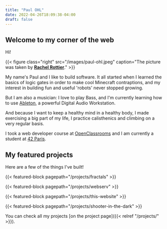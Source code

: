```yaml
---
title: "Paul OHL"
date: 2022-04-26T18:09:38-04:00
draft: false
---
```


## Welcome to my corner of the web

Hi!

{{< figure class="right" src="/images/paul-ohl.jpeg" caption="The picture was taken by **[Rachel Rottier](https://www.instagram.com/rottier_rachel/)**." >}}

My name's Paul and I like to build software. It all started when I learned the
basics of logic gates in order to make cool Minecraft contraptions, and my
interest in building fun and useful 'robots' never stopped growing.

But I am also a musician: I love to play Bass, and I'm currently learning how to
use [Ableton](https://ableton.com/), a powerful Digital Audio Workstation.

And because I want to keep a healthy mind in a healthy body, I made exercising a
big part of my life, I practice calisthenics and climbing on a very regular
basis.

I took a web developer course at
[OpenClassrooms](https://openclassrooms.com/en/paths/555-web-developer)
and I am currently a student at [42 Paris](https://42.fr/).

## My featured projects

Here are a few of the things I've built!

{{< featured-block pagepath="/projects/fractals" >}}

{{< featured-block pagepath="/projects/webserv" >}}

{{< featured-block pagepath="/projects/this-website" >}}

{{< featured-block pagepath="/projects/shooter-in-the-dark" >}}

You can check all my projects
[on the project page]({{< relref "/projects/" >}}).
